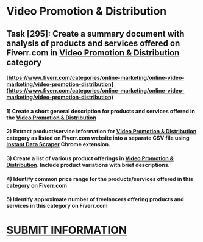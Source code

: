 # Video Promotion & Distribution
## Task [295]: Create a summary document with analysis of products and services offered on Fiverr.com in [Video Promotion & Distribution](https://www.fiverr.com/categories/online-marketing/online-video-marketing/video-promotion-distribution) category
#### [https://www.fiverr.com/categories/online-marketing/online-video-marketing/video-promotion-distribution](https://www.fiverr.com/categories/online-marketing/online-video-marketing/video-promotion-distribution)
#### 1) Create a short general description for products and services offered in the [Video Promotion & Distribution](https://www.fiverr.com/categories/online-marketing/online-video-marketing/video-promotion-distribution)
#### 2) Extract product/service information for [Video Promotion & Distribution](https://www.fiverr.com/categories/online-marketing/online-video-marketing/video-promotion-distribution) category as listed on Fiverr.com website into a separate CSV file using [Instant Data Scraper](https://chrome.google.com/webstore/detail/instant-data-scraper/ofaokhiedipichpaobibbnahnkdoiiah) Chrome extension.
#### 3) Create a list of various product offerings in [Video Promotion & Distribution](https://www.fiverr.com/categories/online-marketing/online-video-marketing/video-promotion-distribution). Include product variations with brief descriptions.
#### 4) Identify common price range for the products/services offered in this category on Fiverr.com
#### 5) Identify approximate number of freelancers offering products and services in this category on Fiverr.com

# [SUBMIT INFORMATION](https://forms.office.com/r/8AEKjkLxKG)
